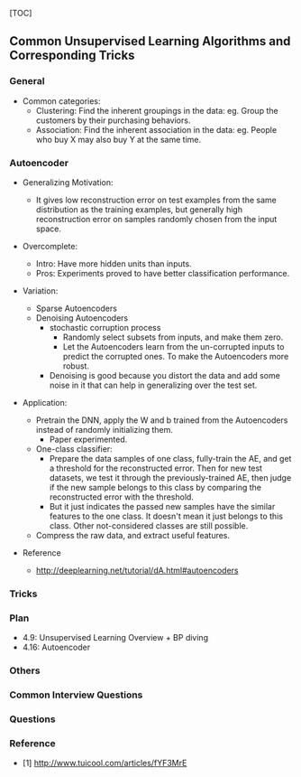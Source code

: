 [TOC]

## Common Unsupervised Learning Algorithms and Corresponding Tricks 

### General
* Common categories:
    - Clustering: Find the inherent groupings in the data: eg. Group the customers by their purchasing behaviors.
    - Association: Find the inherent association in the data: eg. People who buy X may also buy Y at the same time.

### Autoencoder
* Generalizing Motivation:
    - It gives low reconstruction error on test examples from the same distribution as the training examples, but generally high reconstruction error on samples randomly chosen from the input space.
* Overcomplete:
    - Intro: Have more hidden units than inputs.
    - Pros: Experiments proved to have better classification performance.
* Variation:
    - Sparse Autoencoders
    - Denoising Autoencoders
        + stochastic corruption process
            * Randomly select subsets from inputs, and make them zero.
            * Let the Autoencoders learn from the un-corrupted inputs to predict the corrupted ones. To make the Autoencoders more robust.
        + Denoising is good because you distort the data and add some noise in it that can help in generalizing over the test set.

* Application:
    - Pretrain the DNN, apply the W and b trained from the Autoencoders instead of randomly initializing them.
        + Paper experimented.
    - One-class classifier:
        + Prepare the data samples of one class, fully-train the AE, and get a threshold for the reconstructed error. Then for new test datasets, we test it through the previously-trained AE, then judge if the new sample belongs to this class by comparing the reconstructed error with the threshold.
        + But it just indicates the passed new samples have the similar features to the one class. It doesn't mean it just belongs to this class. Other not-considered classes are still possible. 
    - Compress the raw data, and extract useful features.

* Reference
    - http://deeplearning.net/tutorial/dA.html#autoencoders

### Tricks

### Plan
* 4.9:      Unsupervised Learning Overview + BP diving
* 4.16:     Autoencoder


### Others 

### Common Interview Questions

### Questions

### Reference
* [1] http://www.tuicool.com/articles/fYF3MrE